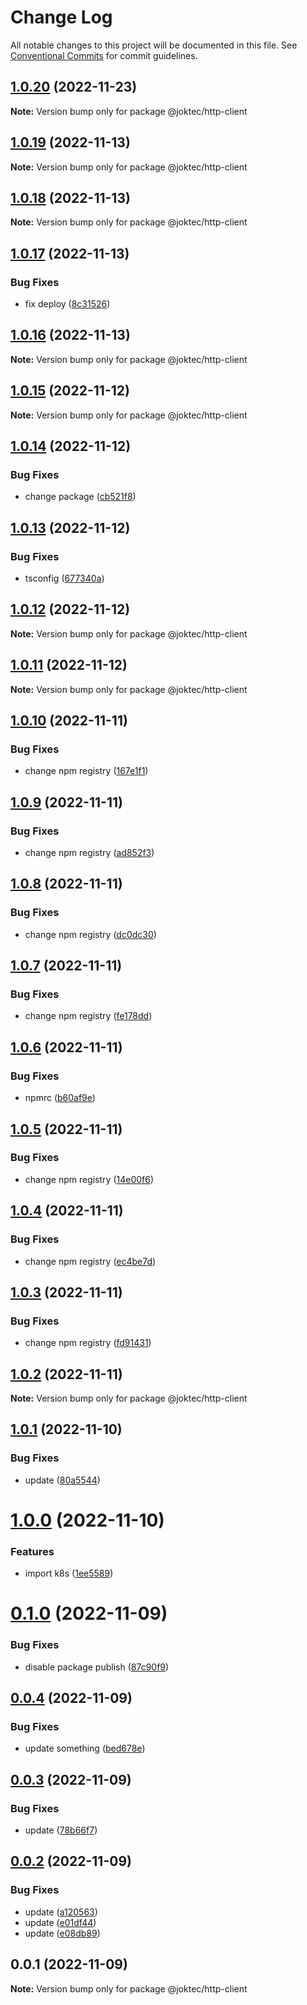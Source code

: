 # Change Log

All notable changes to this project will be documented in this file.
See [Conventional Commits](https://conventionalcommits.org) for commit guidelines.

## [1.0.20](https://github.com/BaoTran1203/nodejs-monorepo/compare/@joktec/http-client@1.0.19...@joktec/http-client@1.0.20) (2022-11-23)

**Note:** Version bump only for package @joktec/http-client





## [1.0.19](https://github.com/BaoTran1203/nodejs-monorepo/compare/@joktec/http-client@1.0.18...@joktec/http-client@1.0.19) (2022-11-13)

**Note:** Version bump only for package @joktec/http-client





## [1.0.18](https://github.com/BaoTran1203/nodejs-monorepo/compare/@joktec/http-client@1.0.17...@joktec/http-client@1.0.18) (2022-11-13)

**Note:** Version bump only for package @joktec/http-client





## [1.0.17](https://github.com/BaoTran1203/nodejs-monorepo/compare/@joktec/http-client@1.0.16...@joktec/http-client@1.0.17) (2022-11-13)


### Bug Fixes

* fix deploy ([8c31526](https://github.com/BaoTran1203/nodejs-monorepo/commit/8c315264d08db502d40e1f95fe10515c322bf368))





## [1.0.16](https://github.com/BaoTran1203/nodejs-monorepo/compare/@joktec/http-client@1.0.15...@joktec/http-client@1.0.16) (2022-11-13)

**Note:** Version bump only for package @joktec/http-client





## [1.0.15](https://github.com/BaoTran1203/nodejs-monorepo/compare/@joktec/http-client@1.0.14...@joktec/http-client@1.0.15) (2022-11-12)

**Note:** Version bump only for package @joktec/http-client





## [1.0.14](https://github.com/BaoTran1203/nodejs-monorepo/compare/@joktec/http-client@1.0.13...@joktec/http-client@1.0.14) (2022-11-12)


### Bug Fixes

* change package ([cb521f8](https://github.com/BaoTran1203/nodejs-monorepo/commit/cb521f8dcb8586a8e25ee6faf1d344bab4458b0e))





## [1.0.13](https://github.com/BaoTran1203/nodejs-monorepo/compare/@joktec/http-client@1.0.12...@joktec/http-client@1.0.13) (2022-11-12)


### Bug Fixes

* tsconfig ([677340a](https://github.com/BaoTran1203/nodejs-monorepo/commit/677340a0c4d2c8d78d07fd563a53237cd1028aa9))





## [1.0.12](https://github.com/BaoTran1203/nodejs-monorepo/compare/@joktec/http-client@1.0.11...@joktec/http-client@1.0.12) (2022-11-12)

**Note:** Version bump only for package @joktec/http-client





## [1.0.11](https://github.com/BaoTran1203/nodejs-monorepo/compare/@joktec/http-client@1.0.10...@joktec/http-client@1.0.11) (2022-11-12)

**Note:** Version bump only for package @joktec/http-client





## [1.0.10](https://github.com/BaoTran1203/nodejs-monorepo/compare/@joktec/http-client@1.0.9...@joktec/http-client@1.0.10) (2022-11-11)


### Bug Fixes

* change npm registry ([167e1f1](https://github.com/BaoTran1203/nodejs-monorepo/commit/167e1f18c091e6b9e576fb2b9e63d87ec5f1376f))





## [1.0.9](https://github.com/BaoTran1203/nodejs-monorepo/compare/@joktec/http-client@1.0.8...@joktec/http-client@1.0.9) (2022-11-11)


### Bug Fixes

* change npm registry ([ad852f3](https://github.com/BaoTran1203/nodejs-monorepo/commit/ad852f38a8e17fdfe97f5e929c4ebeb4ab029fad))





## [1.0.8](https://github.com/BaoTran1203/nodejs-monorepo/compare/@joktec/http-client@1.0.7...@joktec/http-client@1.0.8) (2022-11-11)


### Bug Fixes

* change npm registry ([dc0dc30](https://github.com/BaoTran1203/nodejs-monorepo/commit/dc0dc308c907dd45c5be7a0f983d467910569d6c))





## [1.0.7](https://github.com/BaoTran1203/nodejs-monorepo/compare/@joktec/http-client@1.0.6...@joktec/http-client@1.0.7) (2022-11-11)


### Bug Fixes

* change npm registry ([fe178dd](https://github.com/BaoTran1203/nodejs-monorepo/commit/fe178dd775a5aaf070322ba8e98933f1bc0a8d26))





## [1.0.6](https://github.com/BaoTran1203/nodejs-monorepo/compare/@joktec/http-client@1.0.5...@joktec/http-client@1.0.6) (2022-11-11)


### Bug Fixes

* npmrc ([b60af9e](https://github.com/BaoTran1203/nodejs-monorepo/commit/b60af9eb0fdbdcbb57a4cfaf9a17bf77a694a113))





## [1.0.5](https://github.com/BaoTran1203/nodejs-monorepo/compare/@joktec/http-client@1.0.4...@joktec/http-client@1.0.5) (2022-11-11)


### Bug Fixes

* change npm registry ([14e00f6](https://github.com/BaoTran1203/nodejs-monorepo/commit/14e00f62d810584fc17d199ebb55f9736496714d))





## [1.0.4](https://github.com/BaoTran1203/nodejs-monorepo/compare/@joktec/http-client@1.0.3...@joktec/http-client@1.0.4) (2022-11-11)


### Bug Fixes

* change npm registry ([ec4be7d](https://github.com/BaoTran1203/nodejs-monorepo/commit/ec4be7d0607e77551e01ff2ffef35e5493849b98))





## [1.0.3](https://github.com/BaoTran1203/nodejs-monorepo/compare/@joktec/http-client@1.0.2...@joktec/http-client@1.0.3) (2022-11-11)


### Bug Fixes

* change npm registry ([fd91431](https://github.com/BaoTran1203/nodejs-monorepo/commit/fd914314b3383a25181057dc1ebdb2595553b333))





## [1.0.2](https://github.com/BaoTran1203/nodejs-monorepo/compare/@joktec/http-client@1.0.1...@joktec/http-client@1.0.2) (2022-11-11)

**Note:** Version bump only for package @joktec/http-client





## [1.0.1](https://github.com/BaoTran1203/nodejs-monorepo/compare/@joktec/http-client@1.0.0...@joktec/http-client@1.0.1) (2022-11-10)


### Bug Fixes

* update ([80a5544](https://github.com/BaoTran1203/nodejs-monorepo/commit/80a5544b97864b953fec146ec0d8b63982458abb))





# [1.0.0](https://github.com/BaoTran1203/nodejs-monorepo/compare/@joktec/http-client@0.1.0...@joktec/http-client@1.0.0) (2022-11-10)


### Features

* import k8s ([1ee5589](https://github.com/BaoTran1203/nodejs-monorepo/commit/1ee55892b2b0e9a8f37304f16bdbe1a0dc1189dd))





# [0.1.0](https://github.com/BaoTran1203/nodejs-monorepo/compare/@joktec/http-client@0.0.4...@joktec/http-client@0.1.0) (2022-11-09)


### Bug Fixes

* disable package publish ([87c90f9](https://github.com/BaoTran1203/nodejs-monorepo/commit/87c90f9608f3f39a6c89ad326c2fc82faea77459))





## [0.0.4](https://github.com/BaoTran1203/nodejs-monorepo/compare/@joktec/http-client@0.0.3...@joktec/http-client@0.0.4) (2022-11-09)


### Bug Fixes

* update something ([bed678e](https://github.com/BaoTran1203/nodejs-monorepo/commit/bed678e7901c21746ebffe7585d01282f1963e4a))





## [0.0.3](https://github.com/BaoTran1203/nodejs-monorepo/compare/@joktec/http-client@0.0.2...@joktec/http-client@0.0.3) (2022-11-09)


### Bug Fixes

* update ([78b66f7](https://github.com/BaoTran1203/nodejs-monorepo/commit/78b66f7c72bbb936496639df0ce9eaad8c17854f))





## [0.0.2](https://github.com/BaoTran1203/nodejs-monorepo/compare/@joktec/http-client@0.0.1...@joktec/http-client@0.0.2) (2022-11-09)


### Bug Fixes

* update ([a120563](https://github.com/BaoTran1203/nodejs-monorepo/commit/a120563d21f6344882dfc8720d603536874858df))
* update ([e01df44](https://github.com/BaoTran1203/nodejs-monorepo/commit/e01df44d46136b61d715e7288bc87b29608e88af))
* update ([e08db89](https://github.com/BaoTran1203/nodejs-monorepo/commit/e08db899d173149a07b414ff6e07e50d4398e767))





## 0.0.1 (2022-11-09)

**Note:** Version bump only for package @joktec/http-client
